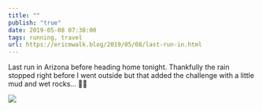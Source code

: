 ```yaml
---
title: ""
publish: "true"
date: 2019-05-08 07:38:00
tags: running, travel
url: https://ericmwalk.blog/2019/05/08/last-run-in.html
---
```


Last run in Arizona before heading home tonight. Thankfully the rain stopped right before I went outside but that added the challenge with a little mud and wet rocks... 🏃‍♂️

![](https://ericmwalk.blog/uploads/2022/9305e2d1a9.jpg)
